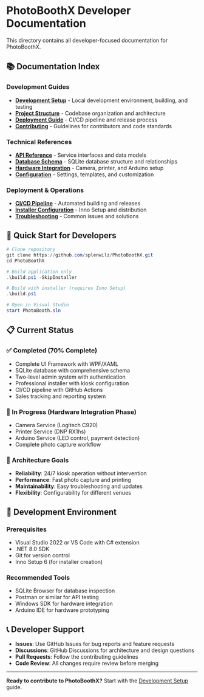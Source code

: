 # PhotoBoothX Developer Documentation

This directory contains all developer-focused documentation for PhotoBoothX.

## 📚 Documentation Index

### Development Guides
- **[Development Setup](development.md)** - Local development environment, building, and testing
- **[Project Structure](project-structure.md)** - Codebase organization and architecture
- **[Deployment Guide](deployment.md)** - CI/CD pipeline and release process
- **[Contributing](contributing.md)** - Guidelines for contributors and code standards

### Technical References
- **[API Reference](api-reference.md)** - Service interfaces and data models
- **[Database Schema](database-schema.md)** - SQLite database structure and relationships
- **[Hardware Integration](hardware-integration.md)** - Camera, printer, and Arduino setup
- **[Configuration](configuration.md)** - Settings, templates, and customization

### Deployment & Operations
- **[CI/CD Pipeline](ci-cd.md)** - Automated building and releases
- **[Installer Configuration](installer.md)** - Inno Setup and distribution
- **[Troubleshooting](troubleshooting.md)** - Common issues and solutions

## 🚀 Quick Start for Developers

```powershell
# Clone repository
git clone https://github.com/splenwilz/PhotoBoothX.git
cd PhotoBoothX

# Build application only
.\build.ps1 -SkipInstaller

# Build with installer (requires Inno Setup)
.\build.ps1

# Open in Visual Studio
start PhotoBooth.sln
```

## 📋 Current Status

### ✅ Completed (70% Complete)
- Complete UI Framework with WPF/XAML
- SQLite database with comprehensive schema
- Two-level admin system with authentication
- Professional installer with kiosk configuration
- CI/CD pipeline with GitHub Actions
- Sales tracking and reporting system

### 🔄 In Progress (Hardware Integration Phase)
- Camera Service (Logitech C920)
- Printer Service (DNP RX1hs) 
- Arduino Service (LED control, payment detection)
- Complete photo capture workflow

### 🎯 Architecture Goals
- **Reliability**: 24/7 kiosk operation without intervention
- **Performance**: Fast photo capture and printing
- **Maintainability**: Easy troubleshooting and updates
- **Flexibility**: Configurability for different venues

## 🔧 Development Environment

### Prerequisites
- Visual Studio 2022 or VS Code with C# extension
- .NET 8.0 SDK
- Git for version control
- Inno Setup 6 (for installer creation)

### Recommended Tools
- SQLite Browser for database inspection
- Postman or similar for API testing
- Windows SDK for hardware integration
- Arduino IDE for hardware prototyping

## 📞 Developer Support

- **Issues**: Use GitHub Issues for bug reports and feature requests
- **Discussions**: GitHub Discussions for architecture and design questions  
- **Pull Requests**: Follow the contributing guidelines
- **Code Review**: All changes require review before merging

---

**Ready to contribute to PhotoBoothX?** Start with the [Development Setup](development.md) guide. 